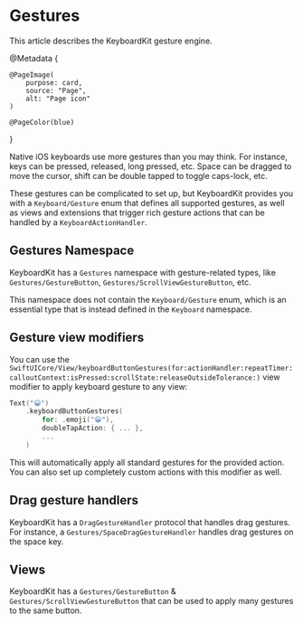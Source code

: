 # Gestures

This article describes the KeyboardKit gesture engine.

@Metadata {
    
    @PageImage(
        purpose: card,
        source: "Page",
        alt: "Page icon"
    )
    
    @PageColor(blue)
}

Native iOS keyboards use more gestures than you may think. For instance, keys can be pressed, released, long pressed, etc. Space can be dragged to move the cursor, shift can be double tapped to toggle caps-lock, etc.

These gestures can be complicated to set up, but KeyboardKit provides you with a ``Keyboard/Gesture`` enum that defines all supported gestures, as well as views and extensions that trigger rich gesture actions that can be handled by a ``KeyboardActionHandler``.



## Gestures Namespace

KeyboardKit has a ``Gestures`` namespace with gesture-related types, like ``Gestures/GestureButton``, ``Gestures/ScrollViewGestureButton``, etc.

This namespace does not contain the ``Keyboard/Gesture`` enum, which is an essential type that is instead defined in the ``Keyboard`` namespace. 



## Gesture view modifiers

You can use the ``SwiftUICore/View/keyboardButtonGestures(for:actionHandler:repeatTimer:calloutContext:isPressed:scrollState:releaseOutsideTolerance:)`` view modifier to apply keyboard gesture to any view:

```swift
Text("😀")
    .keyboardButtonGestures(
        for: .emoji("😀"), 
        doubleTapAction: { ... },
        ...
    )
```

This will automatically apply all standard gestures for the provided action. You can also set up completely custom actions with this modifier as well.



## Drag gesture handlers

KeyboardKit has a ``DragGestureHandler`` protocol that handles drag gestures. For instance, a ``Gestures/SpaceDragGestureHandler`` handles drag gestures on the space key.



## Views

KeyboardKit has a ``Gestures/GestureButton`` & ``Gestures/ScrollViewGestureButton`` that can be used to apply many gestures to the same button.
